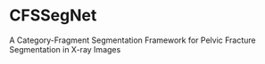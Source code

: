 # CFSSegNet
A Category-Fragment Segmentation Framework for Pelvic Fracture Segmentation in X-ray Images
